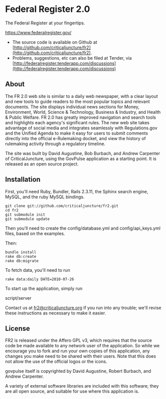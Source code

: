 Federal Register 2.0
========

The Federal Register at your fingertips.
 
https://www.federalregister.gov/

* The source code is available on Github at [http://github.com/criticaljuncture/fr2](http://github.com/criticaljuncture/fr2).
* Problems, suggestions, etc can also be filed at Tender, via [http://federalregister.tenderapp.com/discussions](http://federalregister.tenderapp.com/discussions)

About
------------

The FR 2.0 web site is similar to a daily web newspaper, with a clear layout and new tools to guide readers to the most popular topics and relevant documents. The site displays individual news sections for Money, Environment, World, Science & Technology, Business & Industry, and Health & Public Welfare. FR 2.0 has greatly improved navigation and search tools and highlights each agency's significant rules. The new web site takes advantage of social media and integrates seamlessly with Regulations.gov and the Unified Agenda to make it easy for users to submit comments directly into the official e-Rulemaking docket, and view the history of rulemaking activity through a regulatory timeline.

The site was built by David Augustine, Bob Burbach, and Andrew Carpenter of CriticalJuncture, using the GovPulse application as a starting point. It is released as an open source project.

Installation
------------

First, you'll need Ruby, Bundler, Rails 2.3.11, the Sphinx search engine, MySQL, and the ruby MySQL bindings.

    git clone git://github.com/criticaljuncture/fr2.git
    cd fr2
    git submodule init
    git submodule update
    
Then you'll need to create the config/database.yml and config/api_keys.yml files, based on the examples.

Then:

    bundle install
    rake db:create
    rake db:migrate

To fetch data, you'll need to run

    rake data:daily DATE=2010-07-26

To start up the application, simply run

   script/server

Contact us at fr2@criticaljuncture.org if you run into any trouble; we'll revise these instructions as necessary to make it easier.

License
-------

FR2 is released under the Affero GPL v3, which requires that the source code be made available to any network user of the application. So while we encourage you to fork and run your own copies of this application, any changes you make need to be shared with their users.  Note that this does not allow the use of the official logos or the icons.

govpulse itself is copyrighted by David Augustine, Robert Burbach, and Andrew Carpenter.

A variety of external software libraries are included with this software; they are all open source, and suitable for use where this application is.
